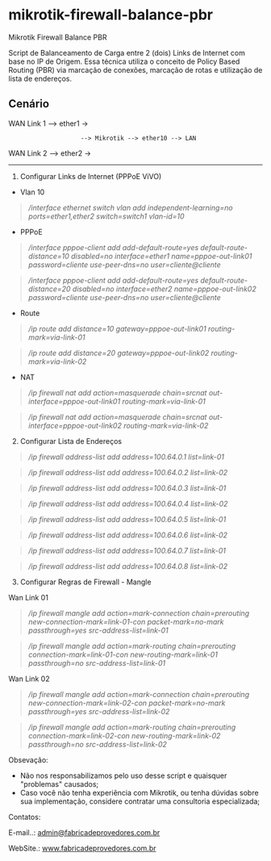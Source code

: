 # mikrotik-firewall-balance-pbr
Mikrotik Firewall Balance PBR

Script de Balanceamento de Carga entre 2 (dois) Links de Internet com base no IP de Origem. Essa técnica utiliza o conceito de Policy Based Routing (PBR) via marcação de conexões, marcação de rotas e utilização de lista de endereços.

Cenário
---

WAN Link 1 --> ether1 ->

                        --> Mikrotik --> ether10 --> LAN                      
                        
WAN Link 2 --> ether2 ->

---
            
1) Configurar Links de Internet (PPPoE ViVO)
- Vlan 10

> */interface ethernet switch vlan add independent-learning=no ports=ether1,ether2 switch=switch1 vlan-id=10*

- PPPoE

> */interface pppoe-client add add-default-route=yes default-route-distance=10 disabled=no interface=ether1 name=pppoe-out-link01 password=cliente use-peer-dns=no user=cliente@cliente*

> */interface pppoe-client add add-default-route=yes default-route-distance=20 disabled=no interface=ether2 name=pppoe-out-link02 password=cliente use-peer-dns=no user=cliente@cliente*

- Route

> */ip route add distance=10 gateway=pppoe-out-link01 routing-mark=via-link-01*

> */ip route add distance=20 gateway=pppoe-out-link02 routing-mark=via-link-02*

- NAT

> */ip firewall nat add action=masquerade chain=srcnat out-interface=pppoe-out-link01 routing-mark=via-link-01*

> */ip firewall nat add action=masquerade chain=srcnat out-interface=pppoe-out-link02 routing-mark=via-link-02*


2) Configurar Lista de Endereços

> */ip firewall address-list add address=100.64.0.1 list=link-01*

> */ip firewall address-list add address=100.64.0.2 list=link-02*

> */ip firewall address-list add address=100.64.0.3 list=link-01*

> */ip firewall address-list add address=100.64.0.4 list=link-02*

> */ip firewall address-list add address=100.64.0.5 list=link-01*

> */ip firewall address-list add address=100.64.0.6 list=link-02*

> */ip firewall address-list add address=100.64.0.7 list=link-01*

> */ip firewall address-list add address=100.64.0.8 list=link-02*



3) Configurar Regras de Firewall - Mangle


Wan Link 01

> */ip firewall mangle add action=mark-connection chain=prerouting new-connection-mark=link-01-con packet-mark=no-mark passthrough=yes src-address-list=link-01*

> */ip firewall mangle add action=mark-routing chain=prerouting connection-mark=link-01-con new-routing-mark=link-01 passthrough=no src-address-list=link-01*

Wan Link 02

> */ip firewall mangle add action=mark-connection chain=prerouting new-connection-mark=link-02-con packet-mark=no-mark passthrough=yes src-address-list=link-02*

> */ip firewall mangle add action=mark-routing chain=prerouting connection-mark=link-02-con new-routing-mark=link-02 passthrough=no src-address-list=link-02*

Obsevação:

- Não nos responsabilizamos pelo uso desse script e quaisquer "problemas" causados;
- Caso você não tenha experiência com Mikrotik, ou tenha dúvidas sobre sua implementação, considere contratar uma consultoria especializada;

Contatos:

E-mail..: admin@fabricadeprovedores.com.br

WebSite.: www.fabricadeprovedores.com.br
